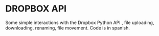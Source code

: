 # DROPBOX API

Some simple interactions with the Dropbox Python API , file uploading, downloading, renaming, file movement. Code is in spanish.

